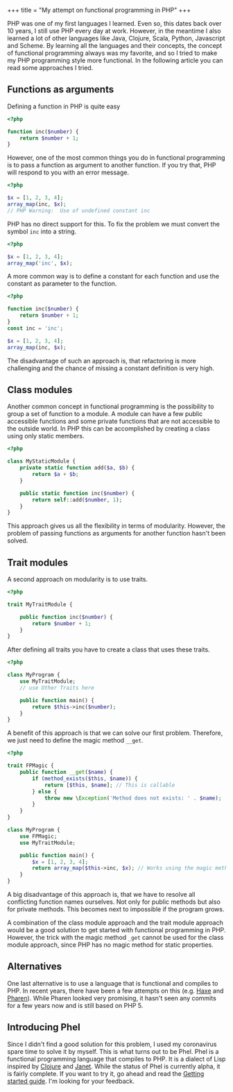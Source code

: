 +++
title = "My attempt on functional programming in PHP"
+++

PHP was one of my first languages I learned. Even so, this dates back over 10 years, I still use PHP every day at work. However, in the meantime I also learned a lot of other languages like Java, Clojure, Scala, Python, Javascript and Scheme. By learning all the languages and their concepts, the concept of functional programming always was my favorite, and so I tried to make my PHP programming style more functional. In the following article you can read some approaches I tried.

## Functions as arguments

Defining a function in PHP is quite easy

```php
<?php

function inc($number) {
    return $number + 1;
}
```

However, one of the most common things you do in functional programming is to pass a function as argument to another function. If you try that, PHP will respond to you with an error message.

```php
<?php

$x = [1, 2, 3, 4];
array_map(inc, $x);
// PHP Warning:  Use of undefined constant inc
```

PHP has no direct support for this. To fix the problem we must convert the symbol `inc` into a string.

```php
<?php

$x = [1, 2, 3, 4];
array_map('inc', $x);
```

A more common way is to define a constant for each function and use the constant as parameter to the function.

```php
<?php

function inc($number) {
    return $number + 1;
}
const inc = 'inc';

$x = [1, 2, 3, 4];
array_map(inc, $x);
```

The disadvantage of such an approach is, that refactoring is more challenging and the chance of missing a constant definition is very high.

## Class modules

Another common concept in functional programming is the possibility to group a set of function to a module. A module can have a few public accessible functions and some private functions that are not accessible to the outside world. In PHP this can be accomplished by creating a class using only static members.

```php
<?php

class MyStaticModule {
    private static function add($a, $b) {
        return $a + $b;
    }

    public static function inc($number) {
        return self::add($number, 1);
    }
}
```

This approach gives us all the flexibility in terms of modularity. However, the problem of passing functions as arguments for another function hasn't been solved.

## Trait modules

A second approach on modularity is to use traits.

```php
<?php

trait MyTraitModule {

    public function inc($number) {
        return $number + 1;
    }
}
```

After defining all traits you have to create a class that uses these traits.

```php
<?php

class MyProgram {
    use MyTraitModule;
    // use Other Traits here

    public function main() {
        return $this->inc($number);
    }
}
```

A benefit of this approach is that we can solve our first problem. Therefore, we just need to define the magic method `__get`.

```php
<?php

trait FPMagic {
    public function __get($name) {
        if (method_exists($this, $name)) {
            return [$this, $name]; // This is callable
        } else {
            throw new \Exception('Method does not exists: ' . $name);
        }
    }
}

class MyProgram {
    use FPMagic;
    use MyTraitModule;

    public function main() {
        $x = [1, 2, 3, 4];
        return array_map($this->inc, $x); // Works using the magic method __get
    }
}
```

A big disadvantage of this approach is, that we have to resolve all conflicting function names ourselves. Not only for public methods but also for private methods. This becomes next to impossible if the program grows.

A combination of the class module approach and the trait module approach would be a good solution to get started with functional programming in PHP. However, the trick with the magic method `_get` cannot be used for the class module approach, since PHP has no magic method for static properties.

## Alternatives

One last alternative is to use a language that is functional and compiles to PHP. In recent years, there have been a few attempts on this (e.g. [Haxe](https://haxe.org/) and [Pharen](http://www.pharen.org/)). While Pharen looked very promising, it hasn't seen any commits for a few years now and is still based on PHP 5.

## Introducing Phel

Since I didn't find a good solution for this problem, I used my coronavirus spare time to solve it by myself. This is what turns out to be Phel. Phel is a functional programming language that compiles to PHP. It is a dialect of Lisp inspired by [Clojure](https://clojure.org/) and [Janet](https://janet-lang.org/). While the status of Phel is currently alpha, it is fairly complete. If you want to try it, go ahead and read the [Getting started guide](/documentation/getting-started/). I'm looking for your feedback.
